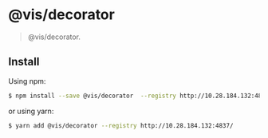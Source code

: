 # @vis/decorator

> @vis/decorator.

## Install

Using npm:

```bash
$ npm install --save @vis/decorator  --registry http://10.28.184.132:4837/
```

or using yarn:

```bash
$ yarn add @vis/decorator --registry http://10.28.184.132:4837/
```
